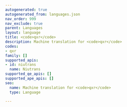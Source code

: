 ```yaml
---
autogenerated: true
autogenerated_from: languages.json
nav_order: 999
nav_exclude: true
parent: Languages
layout: language
title: <code>qxr</code>
description: Machine translation for <code>qxr</code>
codes:
- qxr
family: []
supported_apis:
- id: niutrans
  name: Niutrans
supported_qe_apis: []
supported_ape_apis: []
seo:
  name: Machine translation for <code>qxr</code>
  type: Language

---
```


